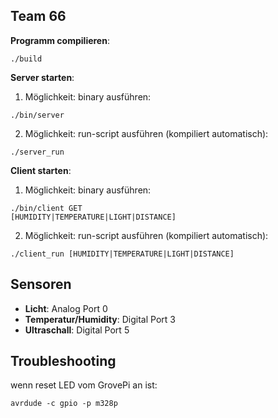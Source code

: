 Team 66
-------

**Programm compilieren**:

  <code>./build</code>

**Server starten**:

1. Möglichkeit: binary ausführen:

  <code>./bin/server</code>

2. Möglichkeit: run-script ausführen (kompiliert automatisch):

  <code>./server_run</code>

**Client starten**:

1. Möglichkeit: binary ausführen: 

  <code>./bin/client GET [HUMIDITY|TEMPERATURE|LIGHT|DISTANCE]</code>

2. Möglichkeit: run-script ausführen (kompiliert automatisch):

  <code>./client_run [HUMIDITY|TEMPERATURE|LIGHT|DISTANCE]</code>

Sensoren
--------

- **Licht**: Analog Port 0
- **Temperatur/Humidity**: Digital Port 3
- **Ultraschall**: Digital Port 5


Troubleshooting
---------------

wenn reset LED vom GrovePi an ist:

  <code>avrdude -c gpio -p m328p</code>
